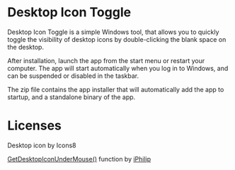# Desktop Icon Toggle

Desktop Icon Toggle is a simple Windows tool, that allows you to quickly toggle the visibility of desktop icons by double-clicking the blank space on the desktop.

After installation, launch the app from the start menu or restart your computer. The app will start automatically when you log in to Windows, and can be suspended or disabled in the taskbar.

The zip file contains the app installer that will automatically add the app to startup, and a standalone binary of the app.

# Licenses

Desktop icon by Icons8

[GetDesktopIconUnderMouse()](https://www.autohotkey.com/boards/viewtopic.php?t=61497) function by [iPhilip](https://www.autohotkey.com/boards/memberlist.php?mode=viewprofile&u=155)